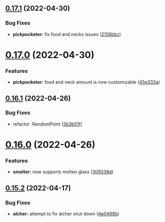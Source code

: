 ## [0.17.1](https://github.com/Torwent/FreeWaspBots/compare/v0.17.0...v0.17.1) (2022-04-30)


### Bug Fixes

* **pickpocketer:** fix food and necks issues ([2156bbc](https://github.com/Torwent/FreeWaspBots/commit/2156bbc4a588d9eb99641d39718d64c47cb777c5))



# [0.17.0](https://github.com/Torwent/FreeWaspBots/compare/v0.16.1...v0.17.0) (2022-04-30)


### Features

* **pickpocketer:** food and neck amount is now customizable ([45e333a](https://github.com/Torwent/FreeWaspBots/commit/45e333a29facea666a911e91b42cd93385ea2298))



## [0.16.1](https://github.com/Torwent/FreeWaspBots/compare/v0.16.0...v0.16.1) (2022-04-26)


### Bug Fixes

* refactor .RandomPoint ([3b3b51f](https://github.com/Torwent/FreeWaspBots/commit/3b3b51ff0f2f320a8ab571295beeb14efec0d2a2))



# [0.16.0](https://github.com/Torwent/FreeWaspBots/compare/v0.15.2...v0.16.0) (2022-04-26)


### Features

* **smelter:** now supports molten glass ([309338d](https://github.com/Torwent/FreeWaspBots/commit/309338dc73a36a67b263e947a929e4a46419649d))



## [0.15.2](https://github.com/Torwent/FreeWaspBots/compare/v0.15.1...v0.15.2) (2022-04-17)


### Bug Fixes

* **alcher:** attempt to fix alcher shut down ([4e0499b](https://github.com/Torwent/FreeWaspBots/commit/4e0499bb735a6c00f03e1d8ab4816c7258c1cb63))



